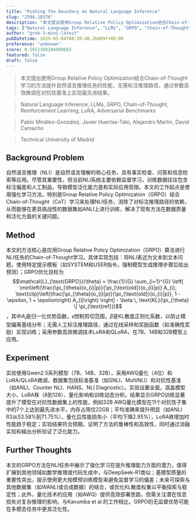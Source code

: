 ```yaml
---
title: "Pushing the boundary on Natural Language Inference"
slug: "2504.18376"
description: "本文提出使用Group Relative Policy Optimization结合Chain-of-Thought学习的方法提升自然语言推理任务的性能，无需标注推理路径，通过参数高效微调在对抗性基准上实现最先进结果。"
tags: ["Natural Language Inference", "LLMs", "GRPO", "Chain-of-Thought", "Reinforcement Learning", "LoRA", "Adversarial Benchmarks"]
author: "grok-3-mini-latest"
pubDatetime: 2025-05-04T08:30:46.264097+00:00
preference: "unknown"
score: 0.5651388284809683
featured: false
draft: false
---
```


> 本文提出使用Group Relative Policy Optimization结合Chain-of-Thought学习的方法提升自然语言推理任务的性能，无需标注推理路径，通过参数高效微调在对抗性基准上实现最先进结果。

> Natural Language Inference, LLMs, GRPO, Chain-of-Thought, Reinforcement Learning, LoRA, Adversarial Benchmarks 

> Pablo Miralles-González, Javier Huertas-Tato, Alejandro Martín, David Camacho

> Technical University of Madrid 

## Background Problem

自然语言推理（NLI）是自然语言理解的核心任务，具有事实检查、问答和信息检索等应用。尽管其重要性，但当前NLI系统主要依赖监督学习，训练数据往往包含标注偏差和人工制品，导致模型泛化能力差和实际应用受限。本文的工作起点是使用强化学习方法，特别是Group Relative Policy Optimization（GRPO）结合Chain-of-Thought（CoT）学习来处理NLI任务，消除了对标注推理路径的依赖，从而能够在更具挑战性的数据集如ANLI上进行训练，解决了现有方法在数据质量和泛化方面的关键问题。

## Method

本文的方法核心是应用Group Relative Policy Optimization（GRPO）算法进行NLI任务的Chain-of-Thought学习。具体实现包括：将NLI表述为文本到文本问题，使用特定提示模板（如SYSTEM和USER指令，强制模型生成推理步骤后给出预测）；GRPO优化目标为$$\mathcal{L}_{\text{GRPO}}(\theta) = \frac{1}{G} \sum_{i=1}^{G} \left[ \min\left(\frac{\pi_{\theta}(o_{i}|p)}{\pi_{\text{old}}(o_{i}|p)} A_{i}, \text{clip}\left(\frac{\pi_{\theta}(o_{i}|p)}{\pi_{\text{old}}(o_{i}|p)}, 1 - \epsilon, 1 + \epsilon\right) A_{i}\right) \right] - \beta \, \text{KL}(\pi_{\theta} \| \pi_{\text{ref}})$$，其中$A_i$是归一化优势函数，$\epsilon$控制剪切范围，$\beta$是KL散度正则化系数，以防止模型偏离基线分布；无需人工标注推理路径，通过在线采样和奖励函数（如准确性奖励）实现训练；采用参数高效微调技术LoRA和QLoRA，在7B、14B和32B模型上应用。

## Experiment

实验使用Qwen2.5系列模型（7B、14B、32B），采用AWQ量化（4位）和LoRA/QLoRA微调，数据集包括标准基准（如SNLI、MultiNLI）和对抗性基准（如ANLI、Counter NLI、HANS、NLI Diagnostic）。实验设置全面，涵盖模型大小、LoRA秩（8到128）、量化影响和训练动态分析。结果显示GRPO训练显著提升了模型在对抗性数据集上的性能，例如32B AWQ量化模型在11个对抗性子集中的7个上达到最先进水平，内存占用仅22GB；平均准确率提升明显（如ANLI R3从53.58%到71.75%），量化后性能损失小（平均下降2.95%），LoRA秩增加时性能趋于稳定；实验结果符合预期，证明了方法的鲁棒性和高效性，同时通过消融实验和输出分析验证了泛化能力。

## Further Thoughts 

本文的GRPO方法在NLI任务中展示了强化学习在提升推理能力方面的潜力，值得扩展到其他领域如数学推理或代码生成中，与DeepSeek-R1类似；基模型质量的重要性突出，提示使用更大规模预训练模型来避免监督学习的偏差；未来可探索与其他数据集（如WANLI或合成数据）的结合，或优化KL散度权重以平衡探索与稳定性；此外，量化技术的应用（如AWQ）提供高效部署思路，但需关注潜在信息损失对复杂推理的影响，与Kavumba et al.的工作相比，GRPO的无监督优势可能在多模态任务中更具泛化性。